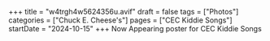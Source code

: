 +++
title = "w4trgh4w5624356u.avif"
draft = false
tags = ["Photos"]
categories = ["Chuck E. Cheese's"]
pages = ["CEC Kiddie Songs"]
startDate = "2024-10-15"
+++
Now Appearing poster for CEC Kiddie Songs
